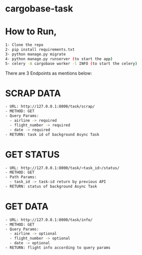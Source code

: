 # cargobase-task

# How to Run,
```sh
1- Clone the repo
2- pip install requirements.txt
3- python manage.py migrate
4- python manage.py runserver (to start the app)
5- celery -A cargobase worker -l INFO (to start the celery)
```

There are 3 Endpoints as mentions below:

# SCRAP DATA
```sh
- URL: http://127.0.0.1:8000/task/scrap/
- METHOD: GET
- Query Params: 
  - airline -> required
  - flight_number -> required
  - date -> required
- RETURN: task id of background Async Task
```
# GET STATUS
```sh
- URL: http://127.0.0.1:8000/task/<task_id>/status/
- METHOD: GET
- Path Params: 
  - task_id -> task-id return by previous API
- RETURN: status of background Async Task
```
# GET DATA
```sh
- URL: http://127.0.0.1:8000/task/info/
- METHOD: GET
- Query Params: 
  - airline -> optional
  - flight_number -> optional
  - date -> optional
- RETURN: flight info according to query params
```
